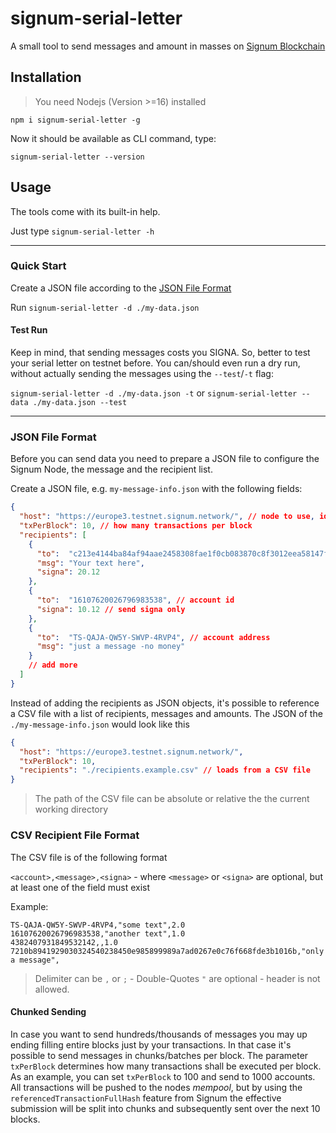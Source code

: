 # signum-serial-letter
A small tool to send messages and amount in masses on [Signum Blockchain](https://signum.network)

## Installation

> You need Nodejs (Version >=16) installed

`npm i signum-serial-letter -g`

Now it should be available as CLI command, type:

`signum-serial-letter --version` 

## Usage 

The tools come with its built-in help. 

Just type `signum-serial-letter -h`

--------------
### Quick Start

Create a JSON file according to the [JSON File Format](#json-file-format)

Run `signum-serial-letter -d ./my-data.json`


#### Test Run 
Keep in mind, that sending messages costs you SIGNA.
So, better to test your serial letter on testnet before.
You can/should even run a dry run, without actually sending the messages using the `--test`/`-t` flag:

`signum-serial-letter -d ./my-data.json -t` or `signum-serial-letter --data ./my-data.json --test` 


------------


### JSON File Format

Before you can send data you need to prepare a JSON file to configure the Signum Node, the message and the recipient list.

Create a JSON file, e.g. `my-message-info.json` with the following fields:

```json
{
  "host": "https://europe3.testnet.signum.network/", // node to use, ideally local node!
  "txPerBlock": 10, // how many transactions per block
  "recipients": [
    {
      "to":  "c213e4144ba84af94aae2458308fae1f0cb083870c8f3012eea58147f3b09d4a", // pub key
      "msg": "Your text here",
      "signa": 20.12
    },
    {
      "to":  "16107620026796983538", // account id
      "signa": 10.12 // send signa only
    },
    {
      "to":  "TS-QAJA-QW5Y-SWVP-4RVP4", // account address
      "msg": "just a message -no money"
    }
    // add more
  ]
}
```

Instead of adding the recipients as JSON objects, it's possible to reference a CSV file with a list of recipients, messages and amounts.
The JSON of the `./my-message-info.json` would look like this 

```json
{
  "host": "https://europe3.testnet.signum.network/",
  "txPerBlock": 10,
  "recipients": "./recipients.example.csv" // loads from a CSV file
}
```
> The path of the CSV file can be absolute or relative the the current working directory

### CSV Recipient File Format

The CSV file is of the following format

`<account>,<message>,<signa>`  - where `<message>` or `<signa>` are optional, but at least one of the field must exist

Example:

```csv
TS-QAJA-QW5Y-SWVP-4RVP4,"some text",2.0
16107620026796983538,"another text",1.0
4382407931849532142,,1.0
7210b8941929030324540238450e985899989a7ad0267e0c76f668fde3b1016b,"only a message",
```

> Delimiter can be `,` or `;` - Double-Quotes `"` are optional - header is not allowed.

#### Chunked Sending

In case you want to send hundreds/thousands of messages you may up ending filling entire blocks just by your transactions. 
In that case it's possible to send messages in chunks/batches per block. The parameter `txPerBlock` determines 
how many transactions shall be executed per block. As an example, you can set `txPerBlock` to 100 and send to 1000 accounts. 
All transactions will be pushed to the nodes _mempool_, but by using the `referencedTransactionFullHash` feature from Signum the
effective submission will be split into chunks and subsequently sent over the next 10 blocks. 
